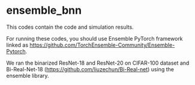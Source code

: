 # ensemble_bnn

This codes contain the code and simulation results. 

For running these codes, you should use Ensemble PyTorch framework linked as https://github.com/TorchEnsemble-Community/Ensemble-Pytorch.

We ran the binarized ResNet-18 and ResNet-20 on CIFAR-100 dataset and Bi-Real-Net-18 (https://github.com/liuzechun/Bi-Real-net) using the ensemble library.


